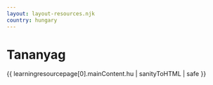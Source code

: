 ```yaml
---
layout: layout-resources.njk
country: hungary
---
```

# Tananyag

{{ learningresourcepage[0].mainContent.hu | sanityToHTML | safe }}
